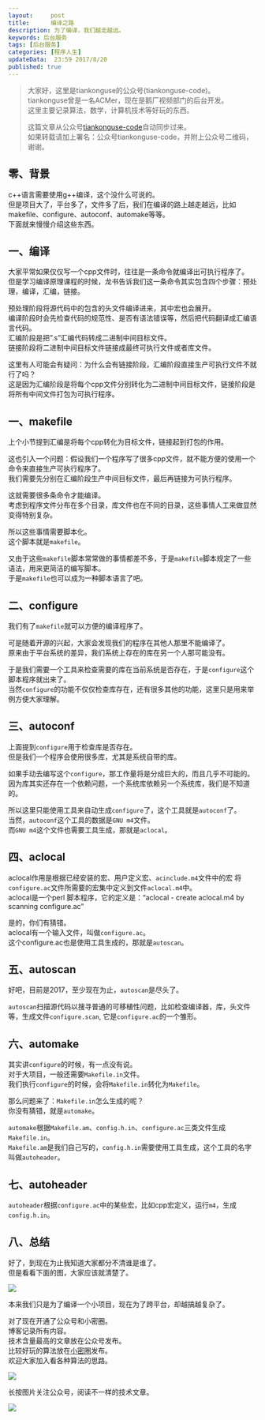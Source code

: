 ```yaml
---   
layout:     post  
title:      编译之路   
description: 为了编译，我们越走越远。  
keywords: 后台服务  
tags: [后台服务]  
categories: [程序人生]  
updateData:  23:59 2017/8/20  
published: true  
---  
```

  
  
>   
> 大家好，这里是tiankonguse的公众号(tiankonguse-code)。    
> tiankonguse曾是一名ACMer，现在是鹅厂视频部门的后台开发。    
> 这里主要记录算法，数学，计算机技术等好玩的东西。   
>      
> 这篇文章从公众号[tiankonguse-code](http://mp.weixin.qq.com/s/Cte5aGAGuwAQ5tmQXTPhGw)自动同步过来。    
> 如果转载请加上署名：公众号tiankonguse-code，并附上公众号二维码，谢谢。  
>   
>    
  

## 零、背景

c++语言需要使用g++编译，这个没什么可说的。  
但是项目大了，平台多了，文件多了后，我们在编译的路上越走越远，比如makefile、configure、autoconf、automake等等。  
下面就来慢慢介绍这些东西。  


## 一、编译

大家平常如果仅仅写一个cpp文件时，往往是一条命令就编译出可执行程序了。  
但是学习编译原理课程的时候，龙书告诉我们这一条命令其实包含四个步骤：预处理，编译，汇编，链接。  


预处理阶段将源代码中的包含的头文件编译进来，其中宏也会展开。  
编译阶段时会先检查代码的规范性、是否有语法错误等，然后把代码翻译成汇编语言代码。   
汇编阶段是把”.s”汇编代码转成二进制中间目标文件。  
链接阶段将二进制中间目标文件链接成最终可执行文件或者库文件。  


这里有人可能会有疑问：为什么会有链接阶段，汇编阶段直接生产可执行文件不就行了吗？  
这是因为汇编阶段是将每个cpp文件分别转化为二进制中间目标文件，链接阶段是将所有中间文件打包为可执行程序。  


## 一、makefile


上个小节提到汇编是将每个cpp转化为目标文件，链接起到打包的作用。  


这也引入一个问题：假设我们一个程序写了很多cpp文件，就不能方便的使用一个命令来直接生产可执行程序了。  
我们需要先分别在汇编阶段生产中间目标文件，最后再链接为可执行程序。  


这就需要很多条命令才能编译。  
考虑到程序文件分布在多个目录，库文件也在不同的目录，这些事情人工来做显然变得特别复杂。  


所以这些事情需要脚本化。  
这个脚本就是`makefile`。  


又由于这些`makefile`脚本常常做的事情都差不多，于是`makefile`脚本规定了一些语法，用来更简洁的编写脚本。  
于是`makefile`也可以成为一种脚本语言了吧。  



## 二、configure

我们有了`makefile`就可以方便的编译程序了。  


可是随着开源的兴起，大家会发现我们的程序在其他人那里不能编译了。  
原来由于平台系统的差异，我们系统上存在的库在另一个人那可能没有。  

于是我们需要一个工具来检查需要的库在当前系统是否存在，于是`configure`这个脚本程序就出来了。  
当然`configure`的功能不仅仅检查库存在，还有很多其他的功能，这里只是用来举例方便大家理解。  


## 三、autoconf


上面提到`configure`用于检查库是否存在。  
但是我们一个程序会使用很多库，尤其是系统自带的库。  


如果手动去编写这个`configure`，那工作量将是分成巨大的，而且几乎不可能的。  
因为库其实还存在一个依赖问题，一个系统库依赖另一个系统库，我们是不知道的。  


所以这里只能使用工具来自动生成`configure`了，这个工具就是`autoconf`了。  
当然，`autoconf`这个工具的数据是`GNU m4`文件。  
而`GNU m4`这个文件也需要工具生成，那就是`aclocal`。  





## 四、aclocal


aclocal作用是根据已经安装的宏、用户定义宏、`acinclude.m4`文件中的宏 将`configure.ac`文件所需要的宏集中定义到文件`aclocal.m4`中。  
aclocal是一个perl 脚本程序，它的定义是：“aclocal - create aclocal.m4 by scanning configure.ac”  


是的，你们有猜错。  
aclocal有一个输入文件，叫做`configure.ac`。  
这个configure.ac也是使用工具生成的，那就是`autoscan`。  


## 五、autoscan

好吧，目前是2017，至少现在为止，`autoscan`是尽头了。  


`autoscan`扫描源代码以搜寻普通的可移植性问题，比如检查编译器，库，头文件等，生成文件`configure.scan`, 它是`configure.ac`的一个雏形。  



## 六、automake

其实讲`configure`的时候，有一点没有说。  
对于大项目，一般还需要`Makefile.in`文件。  
我们执行`configure`的时候，会将`Makefile.in`转化为`Makefile`。  


那么问题来了：`Makefile.in`怎么生成的呢？  
你没有猜错，就是`automake`。  


`automake`根据`Makefile.am`、`config.h.in`、`configure.ac`三类文件生成`Makefile.in`。  
`Makefile.am`是我们自己写的，`config.h.in`需要使用工具生成，这个工具的名字叫做`autoheader`。  


## 七、autoheader

`autoheader`根据`configure.ac`中的某些宏，比如cpp宏定义，运行`m4`，生成`config.h.in`。  


## 八、总结

好了，到现在为止我知道大家都分不清谁是谁了。  
但是看看下面的图，大家应该就清楚了。  

![](http://res2017.tiankonguse.com/images/2017/08/20/001.png)
  

本来我们只是为了编译一个小项目，现在为了跨平台，却越搞越复杂了。  
  
  
对了现在开通了公众号和小密圈。  
博客记录所有内容。  
技术含量最高的文章放在公众号发布。  
比较好玩的算法放在[小密圈](https://wx.xiaomiquan.com/mweb/views/joingroup/join_group.html?group_id=281548515451&secret=r0krqw9fw0at24vxjxo1uo4k0h4lfe47&extra=d67ce0c25ec91252b3af846a10154c9e9d4cb50c763fee178acd68cd2c2e09ee)发布。  
欢迎大家加入看各种算法的思路。  

![](//res.tiankonguse.com/images/suanfa_xiaomiquan.jpg)  
  
  
长按图片关注公众号，阅读不一样的技术文章。   
  
![](//res.tiankonguse.com/images/weixin-50cm.jpg)  
  
  

